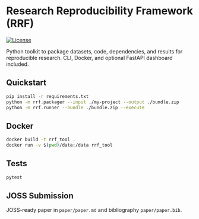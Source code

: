 # Research Reproducibility Framework (RRF)

[![License](https://img.shields.io/badge/license-MIT-green)](LICENSE)

Python toolkit to package datasets, code, dependencies, and results for reproducible research. CLI, Docker, and optional FastAPI dashboard included.

## Quickstart

```bash
pip install -r requirements.txt
python -m rrf.packager --input ./my-project --output ./bundle.zip
python -m rrf.runner --bundle ./bundle.zip --execute
```

## Docker

```bash
docker build -t rrf_tool .
docker run -v $(pwd)/data:/data rrf_tool
```

## Tests
```bash
pytest
```

## JOSS Submission
JOSS-ready paper in `paper/paper.md` and bibliography `paper/paper.bib`.
